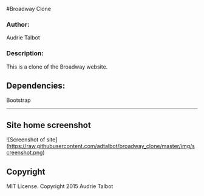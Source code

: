 #Broadway Clone
<h3>Author:</h3>
Audrie Talbot

<h3>Description:</h3>
This is a clone of the Broadway website.

<h2>Dependencies:</h2>

Bootstrap


---------
## Site home screenshot

![Screenshot of site] (https://raw.githubusercontent.com/adtalbot/broadway_clone/master/img/screenshot.png)


<h2>Copyright</h2>
MIT License. Copyright 2015  Audrie Talbot
